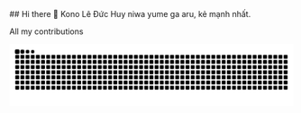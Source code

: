    <link rel="stylesheet" href="snake.css">
## Hi there 👋
Kono Lê Đức Huy niwa yume ga aru, kẻ mạnh nhất.

<div class="center">
      <p>All my contributions</p>
      <img alt="Snake animation" src="https://raw.githubusercontent.com/NotWorle/NotWorle/output/github-contribution-grid-snake.svg"/>
</div>


<!--
**NotWorle/NotWorle** is a ✨ _special_ ✨ repository because its `README.md` (this file) appears on your GitHub profile.

Here are some ideas to get you started:

- 🔭 I’m currently working on ...
- 🌱 I’m currently learning ...
- 👯 I’m looking to collaborate on ...
- 🤔 I’m looking for help with ...
- 💬 Ask me about ...
- 📫 How to reach me: ...
- 😄 Pronouns: ...
- ⚡ Fun fact: ...
-->
